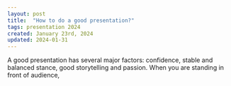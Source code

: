 ```yaml
---
layout: post
title:  "How to do a good presentation?"
tags: presentation 2024
created: January 23rd, 2024
updated: 2024-01-31
---
```

A good presentation has several major factors: confidence,  stable and balanced stance, good storytelling and passion. When you are standing in front of audience, 